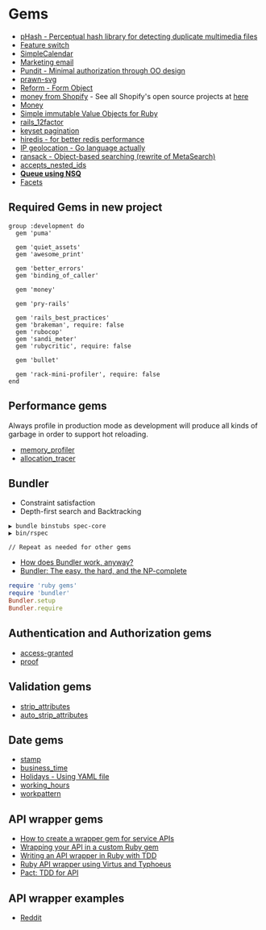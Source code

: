 # Gems

* [pHash - Perceptual hash library for detecting duplicate multimedia files](https://github.com/westonplatter/phashion)
* [Feature switch](https://github.com/pda/flip)
* [SimpleCalendar](https://gorails.com/blog/simplecalendar-1-1-released)
* [Marketing email](https://www.mailerlite.com)
* [Pundit - Minimal authorization through OO design](https://github.com/elabs/pundit)
* [prawn-svg](https://github.com/mogest/prawn-svg)
* [Reform - Form Object](https://github.com/apotonick/reform)
* [money from Shopify](https://github.com/Shopify/money) - See all Shopify's open source projects at [here](http://shopify.github.io/)
* [Money](http://rubymoney.github.io/money/)
* [Simple immutable Value Objects for Ruby](https://github.com/tcrayford/values)
* [rails_12factor](https://github.com/heroku/rails_12factor)
* [keyset pagination](https://github.com/glebm/order_query)
* [hiredis - for better redis performance](https://github.com/redis/hiredis-rb)
* [IP geolocation - Go language actually](https://github.com/fiorix/freegeoip)
* [ransack - Object-based searching (rewrite of MetaSearch)](https://github.com/activerecord-hackery/ransack)
* [accepts_nested_ids](https://github.com/uberllama/accepts_nested_ids)
* [**Queue using NSQ**](https://github.com/wistia/nsq-ruby)
* [Facets](https://github.com/rubyworks/facets)

## Required Gems in new project

```Gemfile
group :development do
  gem 'puma'

  gem 'quiet_assets'
  gem 'awesome_print'

  gem 'better_errors'
  gem 'binding_of_caller'
  
  gem 'money'

  gem 'pry-rails'

  gem 'rails_best_practices'
  gem 'brakeman', require: false
  gem 'rubocop'
  gem 'sandi_meter'
  gem 'rubycritic', require: false

  gem 'bullet'
  
  gem 'rack-mini-profiler', require: false
end
```

## Performance gems

Always profile in production mode as development will produce all kinds of garbage in order to support hot reloading.

* [memory_profiler](https://github.com/SamSaffron/memory_profiler)
* [allocation_tracer](https://github.com/ko1/allocation_tracer)

## Bundler

* Constraint satisfaction
* Depth-first search and Backtracking

```
▶ bundle binstubs spec-core
▶ bin/rspec

// Repeat as needed for other gems
```

* [How does Bundler work, anyway?](https://www.youtube.com/watch?v=GvFfd_MCJq0)
* [Bundler: The easy, the hard, and the NP-complete](https://www.youtube.com/watch?v=3soqhbnh0jY)

```ruby
require 'ruby gems'
require 'bundler'
Bundler.setup
Bundler.require
```

## Authentication and Authorization gems

* [access-granted](https://github.com/chaps-io/access-granted)
* [proof](https://github.com/undercase/proof)

## Validation gems

* [strip_attributes](https://github.com/rmm5t/strip_attributes)
* [auto_strip_attributes](https://github.com/holli/auto_strip_attributes)

## Date gems

* [stamp](https://github.com/jeremyw/stamp)
* [business_time](https://github.com/bokmann/business_time)
* [Holidays - Using YAML file](https://github.com/alexdunae/holidays)
* [working_hours](https://github.com/Intrepidd/working_hours)
* [workpattern](https://github.com/callenb/workpattern)

## API wrapper gems

* [How to create a wrapper gem for service APIs](https://gregmoreno.wordpress.com/2012/06/07/how-to-create-a-wrapper-gem-for-service-apis-part-1/)
* [Wrapping your API in a custom Ruby gem](https://blog.engineyard.com/2014/wrapping-your-api-in-a-ruby-gem)
* [Writing an API wrapper in Ruby with TDD](http://code.tutsplus.com/articles/writing-an-api-wrapper-in-ruby-with-tdd--net-23875)
* [Ruby API wrapper using Virtus and Typhoeus](http://www.nickdesteffen.com/blog/ruby-api-wrapper-using-virtus-and-typhoeus)
* [Pact: TDD for API](https://github.com/realestate-com-au/pact)

## API wrapper examples

* [Reddit](https://github.com/samsymons/RedditKit.rb)